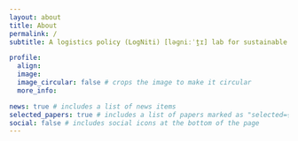 ```yaml
---
layout: about
title: About
permalink: /
subtitle: A logistics policy (LogNiti) [ləɡniːˈt̪ɪ] lab for sustainable and resilience logistics.

profile:
  align:
  image:
  image_circular: false # crops the image to make it circular
  more_info:

news: true # includes a list of news items
selected_papers: true # includes a list of papers marked as "selected={true}"
social: false # includes social icons at the bottom of the page
---
```

